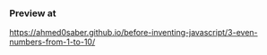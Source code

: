 ### Preview at
https://ahmed0saber.github.io/before-inventing-javascript/3-even-numbers-from-1-to-10/
